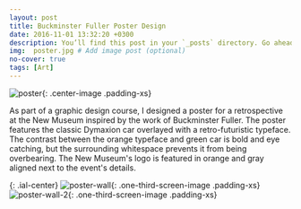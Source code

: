 ```yaml
---
layout: post
title: Buckminster Fuller Poster Design
date: 2016-11-01 13:32:20 +0300
description: You’ll find this post in your `_posts` directory. Go ahead and edit it and re-build the site to see your changes. # Add post description (optional)
img:  poster.jpg # Add image post (optional)
no-cover: true
tags: [Art]
---
```

![poster]({{site.baseurl}}/assets/img/poster.jpg){: .center-image .padding-xs}

As part of a graphic design course, I designed a poster for a retrospective at the New Museum inspired by the work of Buckminster Fuller. The poster features the classic Dymaxion car overlayed with a retro-futuristic typeface. The contrast between the orange typeface and green car is bold and eye catching, but the surrounding whitespace prevents it from being overbearing. The New Museum's logo is featured in orange and gray aligned next to the event's details.

{: .ial-center}
![poster-wall]({{site.baseurl}}/assets/img/poster-wall.jpg){: .one-third-screen-image .padding-xs}
![poster-wall-2]({{site.baseurl}}/assets/img/poster-wall-2.jpg){: .one-third-screen-image .padding-xs}


